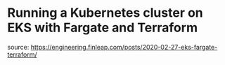 # Running a Kubernetes cluster on EKS with Fargate and Terraform

source: https://engineering.finleap.com/posts/2020-02-27-eks-fargate-terraform/
